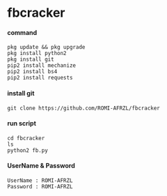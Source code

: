 # fbcracker
#### command
````
pkg update && pkg upgrade
pkg install python2 
pkg install git 
pip2 install mechanize
pip2 install bs4
pip2 install requests
````
#### install git
````
git clone https://github.com/ROMI-AFRZL/fbcracker
````

#### run script
````
cd fbcracker
ls
python2 fb.py
````
#### UserName & Password
````
UserName : ROMI-AFRZL
Password : ROMI-AFRZL
````
